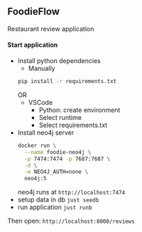 ## FoodieFlow 
Restaurant review application

#### Start application
- Install python dependencies
  - Manually
  ```bash
  pip install -r requirements.txt
  ```
  OR
  - VSCode
      - Python: create environment
      - Select runtime
      - Select requirements.txt
- Install neo4j server
  ```bash
  docker run \
    --name foodie-neo4j \
    -p 7474:7474 -p 7687:7687 \
    -d \
    -e NEO4J_AUTH=none \
    neo4j:5
  ```
  neo4j runs at `http://localhost:7474`
- setup data in db
  `just seedb`
- run application
  `just runb`

Then open: `http://localhost:8000/reviews`
